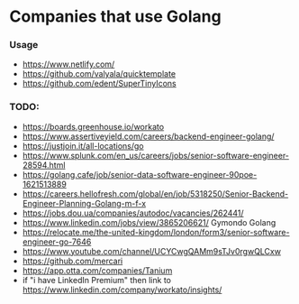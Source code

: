 # Companies that use Golang

### Usage
- https://www.netlify.com/
- https://github.com/valyala/quicktemplate
- https://github.com/edent/SuperTinyIcons

### TODO:
- https://boards.greenhouse.io/workato
- https://www.assertiveyield.com/careers/backend-engineer-golang/
- https://justjoin.it/all-locations/go
- https://www.splunk.com/en_us/careers/jobs/senior-software-engineer-28594.html
- https://golang.cafe/job/senior-data-software-engineer-90poe-1621513889
- https://careers.hellofresh.com/global/en/job/5318250/Senior-Backend-Engineer-Planning-Golang-m-f-x
- https://jobs.dou.ua/companies/autodoc/vacancies/262441/
- https://www.linkedin.com/jobs/view/3865206621/ Gymondo Golang
- https://relocate.me/the-united-kingdom/london/form3/senior-software-engineer-go-7646
- https://www.youtube.com/channel/UCYCwgQAMm9sTJv0rgwQLCxw
- https://github.com/mercari
- https://app.otta.com/companies/Tanium
- if "i have LinkedIn Premium" then link to https://www.linkedin.com/company/workato/insights/
